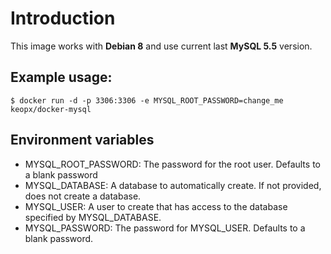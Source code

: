 # Introduction #

This image works with **Debian 8** and use current last **MySQL 5.5** version.

## Example usage: ##

`$ docker run -d -p 3306:3306 -e MYSQL_ROOT_PASSWORD=change_me keopx/docker-mysql`

## Environment variables ##

* MYSQL_ROOT_PASSWORD: The password for the root user. Defaults to a blank password
* MYSQL_DATABASE: A database to automatically create. If not provided, does not create a database.
* MYSQL_USER: A user to create that has access to the database specified by MYSQL_DATABASE.
* MYSQL_PASSWORD: The password for MYSQL_USER. Defaults to a blank password.

